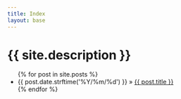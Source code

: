 ```yaml
---
title: Index
layout: base 
---
```

<div id="home">
  <h1>{{ site.description }}</h1>
  <ul class="posts">
    {% for post in site.posts %}
      <li><span>{{ post.date.strftime('%Y/%m/%d') }}</span> &raquo; <a href="{{ post.url }}">{{ post.title }}</a></li>
    {% endfor %}
  </ul>
</div>
